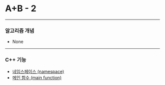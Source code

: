 # A+B - 2

***

### 알고리즘 개념
* None

***

### C++ 기능
* [네임스페이스 (namespace)](https://github.com/Bachbold/Baekjoon-Edition/wiki/%EB%84%A4%EC%9E%84%EC%8A%A4%ED%8E%98%EC%9D%B4%EC%8A%A4-(namespace))
* [메인 함수 (main function)](https://github.com/Bachbold/Baekjoon-Edition/wiki/%EB%A9%94%EC%9D%B8-%ED%95%A8%EC%88%98-(main-function))
